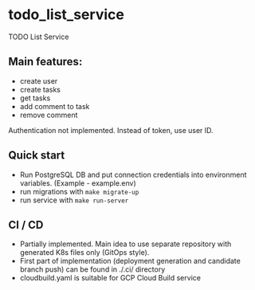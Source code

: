 # todo_list_service
TODO List Service

## Main features:
 - create user
 - create tasks
 - get tasks
 - add comment to task
 - remove comment
 
Authentication not implemented. Instead of token, use user ID.

## Quick start
   - Run PostgreSQL DB and put connection credentials into environment variables. (Example - example.env)
   - run migrations with ```make migrate-up```
   - run service with ```make run-server```
   
## CI / CD
 - Partially implemented. Main idea to use separate repository with generated K8s files only (GitOps style).
 - First part of implementation (deployment generation and candidate branch push) can be found in ./.ci/ directory
 - cloudbuild.yaml is suitable for GCP Cloud Build service



